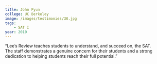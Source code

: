 ```yaml
---
title: John Pyun
college: UC Berkeley
image: /images/testimonies/30.jpg
tags:
    - SAT I
year: 2010
---
```


“Lee’s Review teaches students to understand, and succeed on, the SAT. The
staff demonstrates a genuine concern for their students and a strong
dedication to helping students reach their full potential.”
